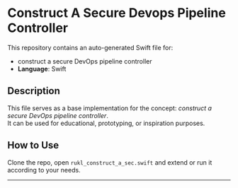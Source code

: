 # Construct A Secure Devops Pipeline Controller

This repository contains an auto-generated Swift file for:

- construct a secure DevOps pipeline controller
- **Language**: Swift

## Description

This file serves as a base implementation for the concept: *construct a secure DevOps pipeline controller*.  
It can be used for educational, prototyping, or inspiration purposes.

## How to Use

Clone the repo, open `rukl_construct_a_sec.swift` and extend or run it according to your needs.

---



